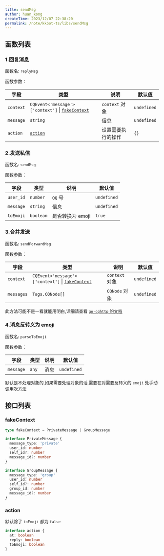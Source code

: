 ```yaml
---
title: sendMsg
author: huan_kong
createTime: 2023/12/07 22:38:20
permalink: /note/kkbot-ts/libs/sendMsg
---
```


## 函数列表

### 1.回复消息

函数名: `replyMsg`

函数参数：

| 字段      | 类型                                                             | 说明               | 默认值      |
| --------- | ---------------------------------------------------------------- | ------------------ | ----------- |
| `context` | `CQEvent<'message'>['context']` \| [`fakeContext`](#fakecontext) | `context` 对象     | `undefined` |
| `message` | `string`                                                         | 信息               | `undefined` |
| `action`  | [`action`](#action)                                              | 设置需要执行的操作 | `{}`        |

### 2.发送私信

函数名: `sendMsg`

函数参数：

| 字段      | 类型      | 说明             | 默认值      |
| --------- | --------- | ---------------- | ----------- |
| `user_id` | `number`  | `QQ` 号          | `undefined` |
| `message` | `string`  | 信息             | `undefined` |
| `toEmoji` | `boolean` | 是否转换为 emoji | `true`      |

### 3.合并发送

函数名: `sendForwardMsg`

函数参数：

| 字段       | 类型                                                             | 说明           | 默认值      |
| ---------- | ---------------------------------------------------------------- | -------------- | ----------- |
| `context`  | `CQEvent<'message'>['context']` \| [`fakeContext`](#fakecontext) | `context` 对象 | `undefined` |
| `messages` | `Tags.CQNode[]`                                                  | `CQNode` 对象  | `undefined` |

此方法可能不是一看就能用明白,详细请查看 [`go-cqhttp` 的文档](https://docs.go-cqhttp.org/cqcode/#合并转发)

### 4.消息反转义为 emoji

函数名: `parseToEmoji`

函数参数：

| 字段      | 类型  | 说明 | 默认值      |
| --------- | ----- | ---- | ----------- |
| `message` | `any` | 消息 | `undefined` |

默认是不处理对象的,如果需要处理对象的话,需要在对需要反转义的 `emoji` 处手动调用次方法

## 接口列表

### fakeContext

~~~ typescript
type fakeContext = PrivateMessage | GroupMessage

interface PrivateMessage {
  message_type: 'private'
  user_id: number
  self_id?: number
  message_id?: number
}

interface GroupMessage {
  message_type: 'group'
  user_id: number
  self_id?: number
  group_id: number
  message_id?: number
}
~~~

### action

默认除了 `toEmoji` 都为 `false`

~~~ typescript
interface action {
  at: boolean
  reply: boolean
  toEmoji: boolean
}
~~~